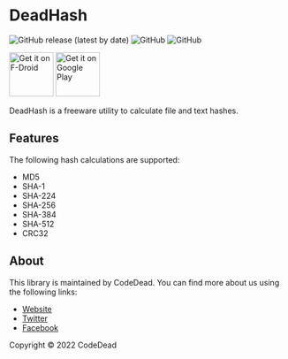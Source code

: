 # DeadHash

![GitHub release (latest by date)](https://img.shields.io/github/v/release/CodeDead/DeadHash-android)
![GitHub](https://img.shields.io/badge/language-Java-green)
![GitHub](https://img.shields.io/github/license/CodeDead/DeadHash-android)

[<img src="https://fdroid.gitlab.io/artwork/badge/get-it-on.png"
alt="Get it on F-Droid"
height="80">](https://f-droid.org/packages/com.codedead.deadhash/)
[<img src="https://play.google.com/intl/en_us/badges/images/generic/en-play-badge.png"
alt="Get it on Google Play"
height="80">](https://play.google.com/store/apps/details?id=com.codedead.deadhash)

DeadHash is a freeware utility to calculate file and text hashes.

## Features

The following hash calculations are supported:
* MD5
* SHA-1
* SHA-224
* SHA-256
* SHA-384
* SHA-512
* CRC32

## About

This library is maintained by CodeDead. You can find more about us using the following links:
* [Website](https://codedead.com)
* [Twitter](https://twitter.com/C0DEDEAD)
* [Facebook](https://facebook.com/deadlinecodedead)

Copyright © 2022 CodeDead
